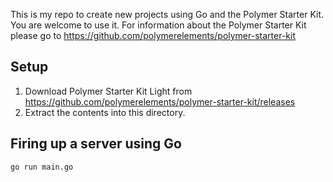This is my repo to create new projects using Go and the Polymer Starter Kit. You are welcome to use it. For information about the Polymer Starter Kit please go to https://github.com/polymerelements/polymer-starter-kit

## Setup
1. Download Polymer Starter Kit Light from https://github.com/polymerelements/polymer-starter-kit/releases
2. Extract the contents into this directory.

## Firing up a server using Go

```
go run main.go
```

